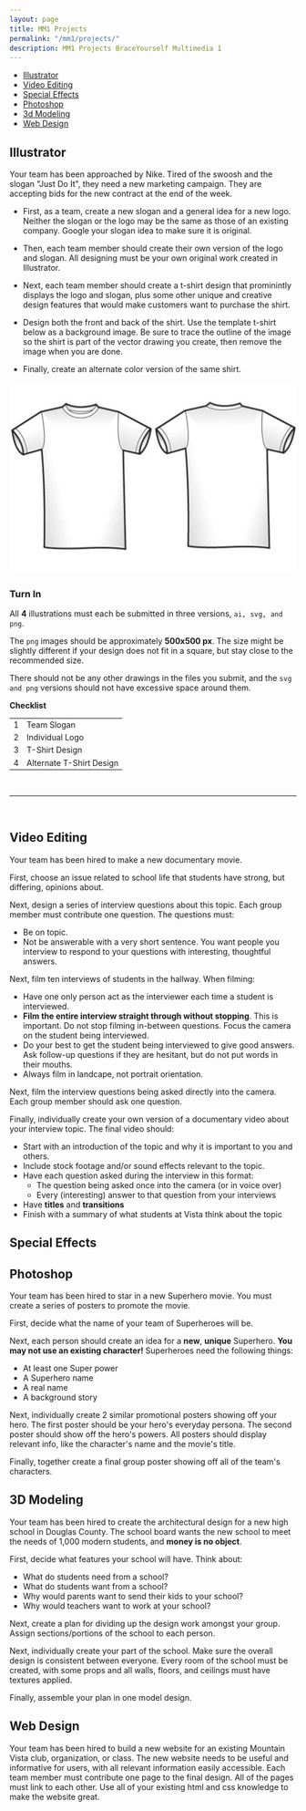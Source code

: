 ```yaml
---
layout: page
title: MM1 Projects
permalink: "/mm1/projects/"
description: MM1 Projects BraceYourself Multimedia 1
---
```


  * [Illustrator](#illustrator)
  * [Video Editing](#video)
  * [Special Effects](#effects)
  * [Photoshop](#photo)
  * [3d Modeling](#threed)
  * [Web Design](#web)


<span id="illustrator"></span>

## Illustrator

Your team has been approached by Nike. Tired of the swoosh and the slogan "Just Do It", they need a new marketing campaign. They are accepting bids for the new contract at the end of the week.

 * First, as a team, create a new slogan and a general idea for a new logo. Neither the slogan or the logo may be the same as those of an existing company. Google your slogan idea to make sure it is original. 

 * Then, each team member should create their own version of the logo and slogan. All designing must be your own original work created in Illustrator.

 * Next, each team member should create a t-shirt design that prominintly displays the logo and slogan, plus some other unique and creative design features that would make customers want to purchase the shirt. 

 * Design both the front and back of the shirt. Use the template t-shirt below as a background image. Be sure to trace the outline of the image so the shirt is part of the vector drawing you create, then remove the image when you are done.

 * Finally, create an alternate color version of the same shirt.

<a href="/public/img/mm1/t-shirt.jpeg"><img src="/public/img/mm1/t-shirt.jpeg"></a>

<h3 class="done">Turn In</h3>

All <strong>4</strong> illustrations must each be submitted in three versions, `ai, svg, and png`. 

The `png` images should be approximately **500x500 px**. The size might be slightly different if your design does not fit in a square, but stay close to the recommended size. 

There should not be any other drawings in the files you submit, and the `svg and png` versions should not have excessive space around them.  

<p class="done"><strong>Checklist</strong></p>
<table class="checklist">
  <tbody>
    <tr class="numbers">
      <td>1</td>
      <td>Team Slogan</td>
    </tr>
    <tr>
      <td>2</td>
      <td>Individual Logo</td>
    </tr>
    <tr>
      <td>3</td>
      <td>T-Shirt Design</td>
    </tr>
    <tr>
      <td>4</td>
      <td>Alternate T-Shirt Design</td>
    </tr>
  </tbody>
</table>

<br>

<hr>

<br>

<span id="video"></span>

## Video Editing

Your team has been hired to make a new documentary movie.

First, choose an issue related to school life that students have strong, but differing, opinions about.

Next, design a series of interview questions about this topic. Each group member must contribute one question. The questions must:

  * Be on topic.
  * Not be answerable with a very short sentence. You want people you interview to respond to your questions with interesting, thoughtful answers.

Next, film ten interviews of students in the hallway. When filming:

  * Have one only person act as the interviewer each time a student is interviewed.
  * **Film the entire interview straight through without stopping**. This is important. Do not stop filming in-between questions. Focus the camera on the student being interviewed.
  * Do your best to get the student being interviewed to give good answers. Ask follow-up questions if they are hesitant, but do not put words in their mouths.
  * Always film in landcape, not portrait orientation.

Next, film the interview questions being asked directly into the camera. Each group member should ask one question.

Finally, individually create your own version of a documentary video about your interview topic. The final video should:

  * Start with an introduction of the topic and why it is important to you and others.
  * Include stock footage and/or sound effects relevant to the topic.
  * Have each question asked during the interview in this format:
    * The question being asked once into the camera (or in voice over)
    * Every (interesting) answer to that question from your interviews
  * Have **titles** and **transitions**
  * Finish with a summary of what students at Vista think about the topic

<span id="effects"></span>

## Special Effects


<span id="photo"></span>

## Photoshop

Your team has been hired to star in a new Superhero movie. You must create a series of posters to promote the movie.

First, decide what the name of your team of Superheroes will be.

Next, each person should create an idea for a **new**, **unique** Superhero. **You may not use an existing character!** Superheroes need the following things:

  * At least one Super power
  * A Superhero name
  * A real name
  * A background story

Next, individually create 2 similar promotional posters showing off your hero. The first poster should be your hero's everyday persona. The second poster should show off the hero's powers. All posters should display relevant info, like the character's name and the movie's title.

Finally, together create a final group poster showing off all of the team's characters.

<span id="threed"></span>

## 3D Modeling

Your team has been hired to create the architectural design for a new high school in Douglas County. The school board wants the new school to meet the needs of 1,000 modern students, and **money is no object**.

First, decide what features your school will have. Think about:

  * What do students need from a school?
  * What do students want from a school?
  * Why would parents want to send their kids to your school?
  * Why would teachers want to work at your school?

Next, create a plan for dividing up the design work amongst your group. Assign sections/portions of the school to each person.

Next, individually create your part of the school. Make sure the overall design is consistent between everyone. Every room of the school must be created, with some props and all walls, floors, and ceilings must have textures applied.

Finally, assemble your plan in one model design.

<span id="web"></span>

## Web Design

Your team has been hired to build a new website for an existing Mountain Vista club, organization, or class. The new website needs to be useful and informative for users, with all relevant information easily accessible. Each team member must contribute one page to the final design. All of the pages must link to each other. Use all of your existing html and css knowledge to make the website great.
